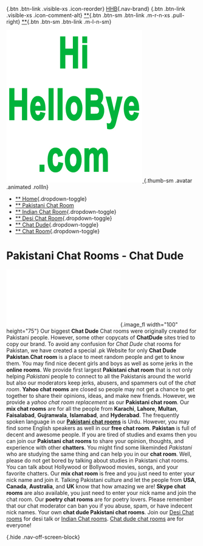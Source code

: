 <div class="section hbox stretch">

<div class="section vbox">

[](){.btn .btn-link .visible-xs .icon-reorder} [HHB](#){.nav-brand}
[](){.btn .btn-link .visible-xs .icon-comment-alt}
[**](indexbfd1.html?logout=1){.btn .btn-sm .btn-link .m-r-n-xs
.pull-right} [**](#nav){.btn .btn-sm .btn-link .m-l-n-sm}
<div class="section">

<div class="lter nav-user hidden-xs pos-rlt">

<div class="nav-avatar pos-rlt">

[![](../images/hihellobye.jpg) <span
class="caret caret-white"></span>](#){.thumb-sm .avatar .animated
.rollIn}

</div>

</div>

-   [** <span>Home</span>](../index.html){.dropdown-toggle}
-   [** <span>Pakistani Chat Room</span>](pakistani-chat-rooms.html)
-   [** <span>Indian Chat
    Room</span>](indian-chat-rooms.html){.dropdown-toggle}
-   [** <span>Desi Chat
    Room</span>](desi-chat-rooms.html){.dropdown-toggle}
-   [** <span>Chat Dude</span>](chat-dude/index.html){.dropdown-toggle}
-   [** <span>Chat Room</span>](index.html){.dropdown-toggle}

</div>

</div>

<div id="content" class="section">

<div class="section vbox">

<div class="section scrollable wrapper">

Pakistani Chat Rooms - Chat Dude
================================

![Pakistani chat rooms](../images/pakistani_chat_rooms.html){.image_fl
width="100" height="75"}
Our biggest **Chat Dude** Chat rooms were originally created for
Pakistani people. However, some other copycats of **ChatDude** sites
tried to copy our brand. To avoid any confusion for *Chat Dude* chat
rooms for Pakistan, we have created a special .pk Website for only
**Chat Dude Pakistan**.**Chat room** is a place to meet random people
and get to know them. You may find nice decent girls and boys as well as
some jerks in the **online rooms**. We provide first largest **Pakistani
chat room** that is not only helping *Pakistani* people to connect to
all the Pakistanis around the world but also our moderators keep jerks,
abusers, and spammers out of the *chat room*. **Yahoo chat rooms** are
closed so people may not get a chance to get together to share their
opinions, ideas, and make new friends. However, we provide a *yahoo chat
room replacement* as our **Pakistani chat room**. Our **mix chat rooms**
are for all the people from **Karachi**, **Lahore**, **Multan**,
**Faisalabad**, **Gujranwala**, **Islamabad**, and **Hyderabad**. The
frequently spoken language in our [**Pakistani chat
rooms**](http://www.hihellobye.com/pakistani-chat-rooms.html) is Urdu.
However, you may find some English speakers as well in our **free chat
room**. **Pakistan** is full of decent and awesome people. If you are
tired of studies and exams then you can join our **Pakistani chat
rooms** to share your opinion, thoughts, and experience with other
**chatters**. You might find some likeminded *Pakistani* who are
studying the same thing and can help you in our **chat room**. Well,
please do not get bored by talking about studies in Pakistani chat
rooms. You can talk about Hollywood or Bollywood movies, songs, and your
favorite chatters. Our **mix chat room** is free and you just need to
enter your nick name and join it. Talking Pakistani culture and let the
people from **USA**, **Canada**, **Australia**, and **UK** know that how
amazing we are! **Skype chat rooms** are also available, you just need
to enter your nick name and join the chat room. Our **poetry chat
rooms** are for poetry lovers. Please remember that our chat moderator
can ban you if you abuse, spam, or have indecent nick names. Your own
**chat dude Pakistani chat rooms**. Join our [Desi Chat
rooms](desi-chat-rooms.html) for desi talk or [Indian Chat
rooms](indian-chat-rooms.html). [Chat dude chat rooms](index-2.html) are
for everyone!

<div id="comments">

</div>

</div>

</div>

[](#){.hide .nav-off-screen-block}

</div>

</div>
